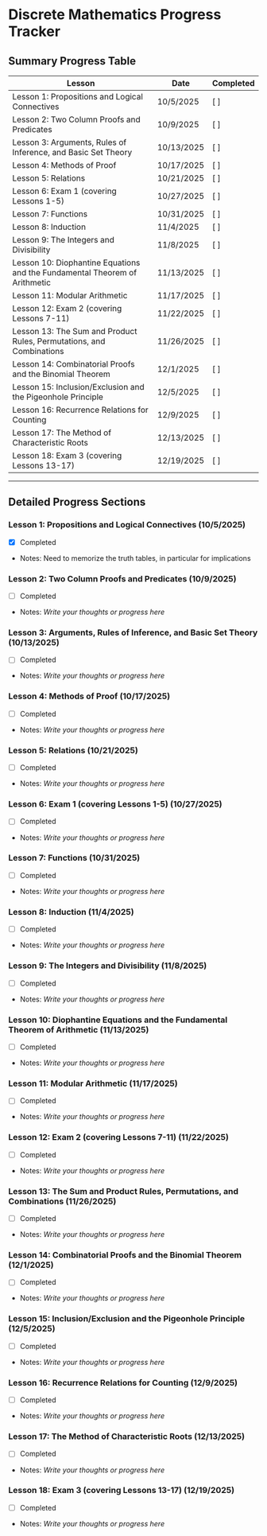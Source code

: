 # Discrete Mathematics Progress Tracker

## Summary Progress Table
| Lesson | Date | Completed |
|--------|------|-----------|
| Lesson 1: Propositions and Logical Connectives | 10/5/2025 | [ ] |
| Lesson 2: Two Column Proofs and Predicates | 10/9/2025 | [ ] |
| Lesson 3: Arguments, Rules of Inference, and Basic Set Theory | 10/13/2025 | [ ] |
| Lesson 4: Methods of Proof | 10/17/2025 | [ ] |
| Lesson 5: Relations | 10/21/2025 | [ ] |
| Lesson 6: Exam 1 (covering Lessons 1-5) | 10/27/2025 | [ ] |
| Lesson 7: Functions | 10/31/2025 | [ ] |
| Lesson 8: Induction | 11/4/2025 | [ ] |
| Lesson 9: The Integers and Divisibility | 11/8/2025 | [ ] |
| Lesson 10: Diophantine Equations and the Fundamental Theorem of Arithmetic | 11/13/2025 | [ ] |
| Lesson 11: Modular Arithmetic | 11/17/2025 | [ ] |
| Lesson 12: Exam 2 (covering Lessons 7-11) | 11/22/2025 | [ ] |
| Lesson 13: The Sum and Product Rules, Permutations, and Combinations | 11/26/2025 | [ ] |
| Lesson 14: Combinatorial Proofs and the Binomial Theorem | 12/1/2025 | [ ] |
| Lesson 15: Inclusion/Exclusion and the Pigeonhole Principle | 12/5/2025 | [ ] |
| Lesson 16: Recurrence Relations for Counting | 12/9/2025 | [ ] |
| Lesson 17: The Method of Characteristic Roots | 12/13/2025 | [ ] |
| Lesson 18: Exam 3 (covering Lessons 13-17) | 12/19/2025 | [ ] |

---
## Detailed Progress Sections

### Lesson 1: Propositions and Logical Connectives (10/5/2025)
- [x] Completed
- Notes: Need to memorize the truth tables, in particular for implications

### Lesson 2: Two Column Proofs and Predicates (10/9/2025)
- [ ] Completed
- Notes: _Write your thoughts or progress here_

### Lesson 3: Arguments, Rules of Inference, and Basic Set Theory (10/13/2025)
- [ ] Completed
- Notes: _Write your thoughts or progress here_

### Lesson 4: Methods of Proof (10/17/2025)
- [ ] Completed
- Notes: _Write your thoughts or progress here_

### Lesson 5: Relations (10/21/2025)
- [ ] Completed
- Notes: _Write your thoughts or progress here_

### Lesson 6: Exam 1 (covering Lessons 1-5) (10/27/2025)
- [ ] Completed
- Notes: _Write your thoughts or progress here_

### Lesson 7: Functions (10/31/2025)
- [ ] Completed
- Notes: _Write your thoughts or progress here_

### Lesson 8: Induction (11/4/2025)
- [ ] Completed
- Notes: _Write your thoughts or progress here_

### Lesson 9: The Integers and Divisibility (11/8/2025)
- [ ] Completed
- Notes: _Write your thoughts or progress here_

### Lesson 10: Diophantine Equations and the Fundamental Theorem of Arithmetic (11/13/2025)
- [ ] Completed
- Notes: _Write your thoughts or progress here_

### Lesson 11: Modular Arithmetic (11/17/2025)
- [ ] Completed
- Notes: _Write your thoughts or progress here_

### Lesson 12: Exam 2 (covering Lessons 7-11) (11/22/2025)
- [ ] Completed
- Notes: _Write your thoughts or progress here_

### Lesson 13: The Sum and Product Rules, Permutations, and Combinations (11/26/2025)
- [ ] Completed
- Notes: _Write your thoughts or progress here_

### Lesson 14: Combinatorial Proofs and the Binomial Theorem (12/1/2025)
- [ ] Completed
- Notes: _Write your thoughts or progress here_

### Lesson 15: Inclusion/Exclusion and the Pigeonhole Principle (12/5/2025)
- [ ] Completed
- Notes: _Write your thoughts or progress here_

### Lesson 16: Recurrence Relations for Counting (12/9/2025)
- [ ] Completed
- Notes: _Write your thoughts or progress here_

### Lesson 17: The Method of Characteristic Roots (12/13/2025)
- [ ] Completed
- Notes: _Write your thoughts or progress here_

### Lesson 18: Exam 3 (covering Lessons 13-17) (12/19/2025)
- [ ] Completed
- Notes: _Write your thoughts or progress here_
